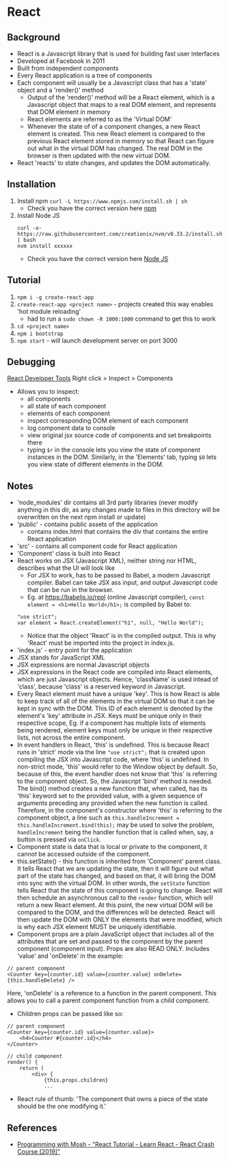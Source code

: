 # React

## Background
- React is a Javascript library that is used for building fast user interfaces
- Developed at Facebook in 2011
- Built from independent components
- Every React application is a tree of components
- Each component will usually be a Javascript class that has a 'state' object and a 'render()' method
    - Output of the 'render()' method will be a React element, which is a Javascript object that maps to a real DOM element, and represents that DOM element in memory
    - React elements are referred to as the 'Virtual DOM'
    - Whenever the state of of a component changes, a new React element is created. This new React element is compared to the previous React element stored in memory so that React can figure out what in the virtual DOM has changed. The real DOM in the browser is then updated with the new virtual DOM.
- React 'reacts' to state changes, and updates the DOM automatically.

## Installation

1. Install npm
    `curl -L https://www.npmjs.com/install.sh | sh`
    - Check you have the correct version here [npm](https://www.npmjs.com/package/npm)
1. Install Node JS
    ```
    curl -o- https://raw.githubusercontent.com/creationix/nvm/v0.33.2/install.sh | bash
    nvm install xxxxxx
    ```
    - Check you have the correct version here [Node JS](https://nodejs.org/en/)

## Tutorial

1. `npm i -g create-react-app`
1. `create-react-app <project name>`
        - projects created this way enables 'hot module reloading'
    - had to run a `sudo chown -R 1000:1000` command to get this to work
1. `cd <project name>`
1. `npm i bootstrap`
1. `npm start` - will launch development server on port 3000

## Debugging 
[React Developer Tools](https://chrome.google.com/webstore/detail/react-developer-tools/fmkadmapgofadopljbjfkapdkoienihi?hl=en)
Right click > Inspect > Components
- Allows you to inspect: 
    - all components
    - all state of each component
    - elements of each component
    - inspect corresponding DOM element of each component
    - log component data to console
    - view original jsx source code of components and set breakpoints there
    - typing `$r` in the console lets you view the state of component instances in the DOM. Similarly, in the 'Elements' tab, typing `$0` lets you view state of different elements in the DOM. 

## Notes 

- 'node_modules' dir contains all 3rd party libraries (never modify anything in this dir, as any changes made to files in this directory will be overwritten on the next npm install or update)
- 'public' - contains public assets of the application
    - contains index.html that contains the div that contains the entire React application
- 'src' - contains all component code for React application
- 'Component' class is built into React
- React works on JSX (Javascript XML), neither string nor HTML, describes what the UI will look like
    - For JSX to work, has to be passed to Babel, a modern Javascript compiler. Babel can take JSX ass input, and output Javascript code that can be run in the browser.
    - Eg. at https://babeljs.io/repl (online Javascript compiler),
    `const element = <h1>Hello World</h1>;`
    is compiled by Babel to:
    ```
    "use strict";
    var element = React.createElement("h1", null, "Hello World");
    ```
    - Notice that the object 'React' is in the compiled output. This is why 'React' must be imported into the project in index.js.
- 'index.js' - entry point for the application
- JSX stands for JavaScript XML
- JSX expressions are normal Javascript objects
- JSX expressions in the React code are compiled into React elements, which are just Javascript objects. Hence, 'className' is used intead of 'class', because 'class' is a reserved keyword in Javascript.
- Every React element must have a unique 'key'. This is how React is able to keep track of all of the elements in the virtual DOM so that it can be kept in sync with the DOM. This ID of each element is denoted by the element's 'key' attribute in JSX. Keys must be unique only in their respective scope, Eg. if a component has multiple lists of elements being rendered, element keys must only be unique in their respective lists, not across the entire component.
- In event handlers in React, 'this' is undefined. This is because React runs in 'strict' mode via the line `"use strict";` that is created upon compiling the JSX into Javascript code, where 'this' is undefined. In non-strict mode, 'this' would refer to the Window object by default. So, because of this, the event handler does not know that 'this' is referring to the component object. So, the Javascript 'bind' method is needed. The bind() method creates a new function that, when called, has its 'this' keyword set to the provided value, with a given sequence of arguments preceding any provided when the new function is called. Therefore, in the component's constructor where 'this' is referring to the component object, a line such as `this.handleIncrement = this.handleIncrement.bind(this);` may be used to solve the problem, `handleIncrement` being the handler function that is called when, say, a button is pressed via `onClick`.
- Component state is data that is local or private to the component, it cannot be accessed outside of the component.
- this.setState() - this function is inherited from 'Component' parent class. It tells React that we are updating the state, then it will figure out what part of the state has changed, and based on that, it will bring the DOM into sync with the virtual DOM. In other words, the `setState` function tells React that the state of this component is going to change. React will then schedule an asynchronous call to the `render` function, which will return a new React element. At this point, the new virtual DOM will be compared to the DOM, and the differences will be detected. React will then update the DOM with ONLY the elements that were modified, which is why each JSX element MUST be uniquely identifiable.
- Component props are a plain JavaScript object that includes all of the attributes that are set and passed to the component by the parent component (component input). Props are also READ ONLY. Includes 'value' and 'onDelete' in the example: 
```
// parent component
<Counter key={counter.id} value={counter.value} onDelete={this.handleDelete} />
```
Here, 'onDelete' is a reference to a function in the parent component. This allows you to call a parent component function from a child component.
- Children props can be passed like so:
```
// parent component
<Counter key={counter.id} value={counter.value}>
    <h4>Counter #{counter.id}</h4>
</Counter>

// child component
render() {
    return (
        <div> {
            {this.props.children}
            ...
```
- React rule of thumb: 'The component that owns a piece of the state should be the one modifying it.'

## References

- [Programming with Mosh - "React Tutorial - Learn React - React Crash Course [2019]"](https://www.youtube.com/watch?v=Ke90Tje7VS0)
